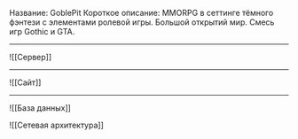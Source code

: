 Название: GoblePit
Короткое описание: MMORPG в сеттинге тёмного фэнтези с элементами ролевой игры. Большой открытий мир. Смесь игр Gothic и GTA.

---

![[Сервер]]

---

![[Сайт]]

---

![[База данных]]

![[Сетевая архитектура]]
